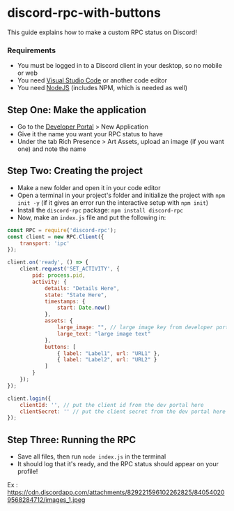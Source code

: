 # discord-rpc-with-buttons

This guide explains how to make a custom RPC status on Discord!

### Requirements
* You must be logged in to a Discord client in your desktop, so no mobile or web
* You need [Visual Studio Code](https://code.visualstudio.com/) or another code editor
* You need [NodeJS](https://nodejs.org/en/download/) (includes NPM, which is needed as well)

## Step One: Make the application
* Go to the [Developer Portal](https://discord.com/developers/applications) > New Application
* Give it the name you want your RPC status to have
* Under the tab Rich Presence > Art Assets, upload an image (if you want one) and note the name

## Step Two: Creating the project
* Make a new folder and open it in your code editor
* Open a terminal in your project's folder and initialize the project with `npm init -y` (if it gives an error run the interactive setup with `npm init`)
* Install the `discord-rpc` package: `npm install discord-rpc`
* Now, make an `index.js` file and put the following in:
```js
const RPC = require('discord-rpc');
const client = new RPC.Client({
    transport: 'ipc'
});

client.on('ready', () => {
    client.request('SET_ACTIVITY', {
        pid: process.pid,
        activity: {
            details: "Details Here",
            state: "State Here",
            timestamps: {
                start: Date.now()
            },
            assets: {
                large_image: "", // large image key from developer portal > rich presence > art assets
                large_text: "large image text"
            },
            buttons: [
                { label: "Label1", url: "URL1" },
                { label: "Label2", url: "URL2" }
            ]
        }
    });
});

client.login({
    clientId: '', // put the client id from the dev portal here
    clientSecret: '' // put the client secret from the dev portal here
});
```

## Step Three: Running the RPC
* Save all files, then run `node index.js` in the terminal
* It should log that it's ready, and the RPC status should appear on your profile!

Ex : <https://cdn.discordapp.com/attachments/829221596102262825/840540209568284712/images_1.jpeg>
